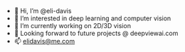 - 👋 Hi, I’m @eli-davis
- 👀 I’m interested in deep learning and computer vision
- 🌱 I’m currently working on 2D/3D vision
- 💞️ Looking forward to future projects @ deepviewai.com
- 📫 elidavis@me.com

<!---
eli-davis/eli-davis is a ✨ special ✨ repository because its `README.md` (this file) appears on your GitHub profile.
You can click the Preview link to take a look at your changes.
--->
